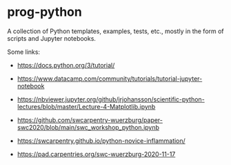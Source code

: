 # prog-python

A collection of Python templates, examples, tests, etc., mostly in the form of scripts and Jupyter notebooks.

Some links:

* https://docs.python.org/3/tutorial/
* https://www.datacamp.com/community/tutorials/tutorial-jupyter-notebook
* https://nbviewer.jupyter.org/github/jrjohansson/scientific-python-lectures/blob/master/Lecture-4-Matplotlib.ipynb

* https://github.com/swcarpentry-wuerzburg/paper-swc2020/blob/main/swc_workshop_python.ipynb
* https://swcarpentry.github.io/python-novice-inflammation/
* https://pad.carpentries.org/swc-wuerzburg-2020-11-17
